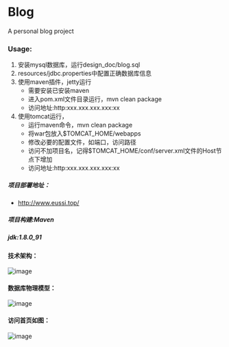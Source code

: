 # Blog
A personal blog project

### Usage:
1. 安装mysql数据库，运行design_doc/blog.sql
2. resources/jdbc.properties中配置正确数据库信息
3. 使用maven插件，jetty运行
    - 需要安装已安装maven  
    - 进入pom.xml文件目录运行，mvn clean package
    - 访问地址:http:xxx.xxx.xxx.xxx:xx 
4. 使用tomcat运行，
    - 运行maven命令，mvn clean package
    - 将war包放入$TOMCAT_HOME/webapps
    - 修改必要的配置文件，如端口，访问路径
    - 访问不加项目名，记得$TOMCAT_HOME/conf/server.xml文件的Host节点下增加<Context path="" docBase="Blog" debug="0" reloadable="true"/>
    - 访问地址:http:xxx.xxx.xxx.xxx:xx

##### 项目部署地址：

 - http://www.eussi.top/

##### 项目构建:Maven

##### jdk:1.8.0_91

#### 技术架构：
![image](https://github.com/eussi/Blog/blob/master/design_doc/Technical-framework.png)
#### 数据库物理模型：
![image](https://github.com/eussi/Blog/blob/master/design_doc/physicaldiagram.png)
#### 访问首页如图：
![image](https://github.com/eussi/Blog/blob/master/design_doc/pre-index.jpg)
